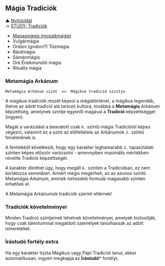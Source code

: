 ## Mágia Tradíciók

▲ [Nyitóoldal](start.md)\
→ [STUDY: Tradíciók](https://github.com/kaktusztea/km100/wiki/STUDY.Tradiciok)

- [Magasmágia (mozaikmágia)](041_01_magasmagia)
- Vulgármágia
- Ordani (godoni?) Tűzmágia
- Bárdmágia
- Sámánmágia
- Ork Énekmondói mágia
- Rituális mágia

### Metamágia Arkánum

```
Metamágia Arkánum szint  ==  Mágikus tradíció szintje
```

A mágikus tradíciók részét képezi a mágiatörténet, a mágikus legendák, illetve az adott tradíció alá tartozó kultúra, továbbá a **Metamágia** Arkánum képzettség, amelynek szintje egyenlő magával a **Tradíció** képzettséggel (ingyen).

Magát a varázslást a beavatott csak `6.` szintű mágia Tradíciótól képes végezni, valamint ez a szint az előfeltétele az Arkánumok `3.` szintű felvételének is.

A fentiekből következik, hogy egy karakter leghamarabb `3.` tapasztalati szinten képes először varázsolni - amennyiben maximális mértékben növelte Tradíció képzettségét.

A karakter dönthet úgy, hogy megáll `6.` szinten a Tradícióban, ez nem korlátozza semmiben. Amiért mégis megérheti, az az azonos szintű Metamágia Arkánum, aminek nehezebb formulái magasabb szinten érhetőek el.

A Metamágia Arkánumok tradíciók szerint eltérnek!

### Tradíciók követelményei

Minden Tradíció szintjeinek lehetnek követelményei, amelyek biztosítják, hogy csak tálentummal megáldott személyek tanulhassák az adott ismereteket.

### Írástudó fortély extra

Ha egy karakter tiszta Mágikus vagy Papi Tradíciót tanul, akkor automatikusan, ingyen megkapja az **Írástudó*** fortélyt.
